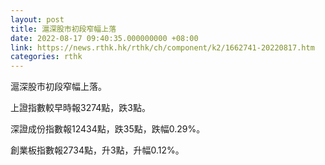```yaml
---
layout: post
title: 滬深股市初段窄幅上落
date: 2022-08-17 09:40:35.000000000 +08:00
link: https://news.rthk.hk/rthk/ch/component/k2/1662741-20220817.htm
categories: rthk
---
```


滬深股市初段窄幅上落。

上證指數較早時報3274點，跌3點。

深證成份指數報12434點，跌35點，跌幅0.29%。

創業板指數報2734點，升3點，升幅0.12%。
